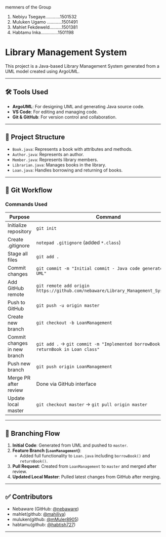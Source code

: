 memners of the Group
1. Nebiyu Tsegaye............1501532
2. Muluken Ugamo ............1501491
3. Mahlet Fekdeweld..........1501381
4. Habtamu Inka..............1501198
   

# Library Management System

This project is a Java-based Library Management System generated from a UML model created using ArgoUML.

---

## 🛠️ Tools Used

- **ArgoUML**: For designing UML and generating Java source code.
- **VS Code**: For editing and managing code.
- **Git & GitHub**: For version control and collaboration.

---

## 📁 Project Structure

- `Book.java`: Represents a book with attributes and methods.
- `Author.java`: Represents an author.
- `Member.java`: Represents library members.
- `Librarian.java`: Manages books in the library.
- `Loan.java`: Handles borrowing and returning of books.

---

## 🔁 Git Workflow

### Commands Used

| Purpose | Command |
|--------|---------|
| Initialize repository | `git init` |
| Create .gitignore | `notepad .gitignore` (added `*.class`) |
| Stage all files | `git add .` |
| Commit changes | `git commit -m "Initial commit - Java code generated from UML"` |
| Add GitHub remote | `git remote add origin https://github.com/nebaware/Library_Management_System.git` |
| Push to GitHub | `git push -u origin master` |
| Create new branch | `git checkout -b LoanManagement` |
| Commit changes in new branch | `git add .` → `git commit -m "Implemented borrowBook and returnBook in Loan class"` |
| Push new branch | `git push origin LoanManagement` |
| Merge PR after review | Done via GitHub interface |
| Update local master | `git checkout master` → `git pull origin master` |

---

## 🌿 Branching Flow

1. **Initial Code**: Generated from UML and pushed to `master`.
2. **Feature Branch (`LoanManagement`)**: 
   - Added full functionality to `Loan.java` including `borrowBook()` and `returnBook()`.
3. **Pull Request**: Created from `LoanManagement` to `master` and merged after review.
4. **Updated Local Master**: Pulled latest changes from GitHub after merging.

---

## ✅ Contributors

- Nebaware (GitHub: [@nebaware](https://github.com/nebaware))
- mahlet(github: [@mahiliya](https://github.com/mahiliya))
- muluken(github: [@mMuler8905](https://github.com/Muler8905))
- habtamu(github: [@habtish727](https://github.com/habtish727))


---

